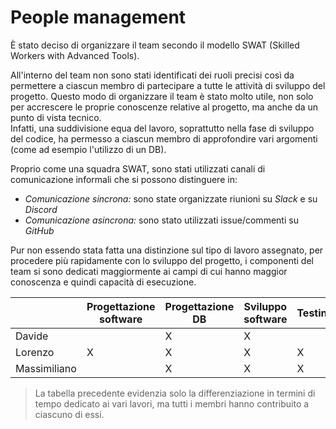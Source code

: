# People management

È stato deciso di organizzare il team secondo il modello SWAT (Skilled Workers with Advanced Tools).

All'interno del team non sono stati identificati dei ruoli precisi così da permettere a ciascun membro di partecipare a tutte le attività di sviluppo del progetto.
Questo modo di organizzare il team è stato molto utile, non solo per accrescere le proprie conoscenze relative al progetto, ma anche da un punto di vista tecnico.  
Infatti, una suddivisione equa del lavoro, soprattutto nella fase di sviluppo del codice, ha permesso a ciascun membro di approfondire vari argomenti (come ad esempio l'utilizzo di un DB).

Proprio come una squadra SWAT, sono stati utilizzati canali di comunicazione informali che si possono distinguere in:
- _Comunicazione sincrona:_ sono state organizzate riunioni su *Slack* e su *Discord*
- _Comunicazione asincrona:_ sono stato utilizzati issue/commenti su *GitHub*

Pur non essendo stata fatta una distinzione sul tipo di lavoro assegnato, per procedere più rapidamente con lo sviluppo del progetto, i componenti del team si sono dedicati maggiormente ai campi di cui hanno maggior conoscenza e quindi capacità di esecuzione.

|  | Progettazione software | Progettazione DB | Sviluppo software | Testing | Documentazione |
|--|------------------------|------------------|-------------------|---------|----------------|
| Davide |                  |          X       |         X         |         |       X        | 
| Lorenzo |         X       |          X       |         X         |    X    |                |
| Massimiliano |            |          X       |         X         |    X    |                |

> La tabella precedente evidenzia solo la differenziazione in termini di tempo dedicato ai vari lavori, ma tutti i membri hanno contribuito a ciascuno di essi.

